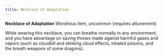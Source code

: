 ```yaml
---
title: Necklace of Adaptation
---
```

**Necklace of Adaptation**
Wondrous item, uncommon (requires attunement)

While wearing this necklace, you can breathe normally in any environment, and you have advantage on saving throws made against harmful gases and vapors (such as cloudkill and stinking cloud effects, inhaled poisons, and the breath weapons of some dragons).